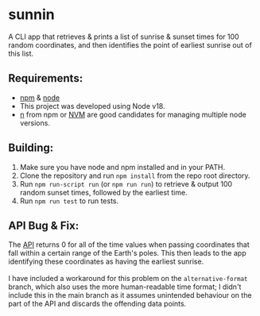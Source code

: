 # sunnin

A CLI app that retrieves & prints a list of sunrise & sunset times for 100 random coordinates, and then identifies the point of earliest sunrise out of this list.

## Requirements:

- [npm](https://docs.npmjs.com/about-npm) & [node](https://nodejs.org/)
- This project was developed using Node v18.
- [n](https://www.npmjs.com/package/n) from npm or [NVM](https://github.com/nvm-sh/nvm) are good candidates for managing multiple node versions.

## Building:

1. Make sure you have node and npm installed and in your PATH.
2. Clone the repository and run `npm install` from the repo root directory.
3. Run `npm run-script run` (or `npm run run`) to retrieve & output 100 random sunset times, followed by the earliest time.
4. Run `npm run test` to run tests.

## API Bug & Fix:

The [API](https://sunrise-sunset.org/api) returns 0 for all of the time values when passing coordinates that fall within a certain range of the Earth's poles. This then leads to the app identifying these coordinates as having the earliest sunrise.
<br><br>
I have included a workaround for this problem on the `alternative-format` branch, which also uses the more human-readable time format; I didn't include this in the main branch as it assumes unintended behaviour on the part of the API and discards the offending data points.
